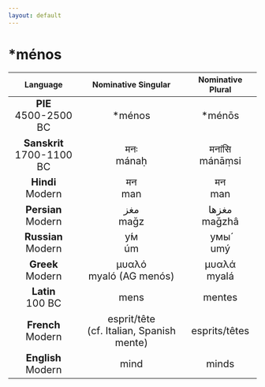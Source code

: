 ```yaml
---
layout: default
---
```

<!---
Text can be **bold**, _italic_, or ~~strikethrough~~.

[Link to another page](./another-page.html)

There should be whitespace between paragraphs.

There should be whitespace between paragraphs. We recommend including a README, or a file with information about your project.
-->

# \*ménos

<style>
td {
  font-size: 20px
}
</style>

| Language | Nominative Singular | Nominative Plural |
|:-:|:-:|:-:|
| **PIE**<br>4500-2500 BC | \*ménos | \*ménōs |
| **Sanskrit**<br>1700-1100 BC  | मनः<br>mánaḥ | मनांसि<br>mánāṃsi |
| **Hindi**<br>Modern | मन<br>man | मन<br>man |
| **Persian**<br>Modern | مغز<br>mağz | مغز‌ها<br>mağzhâ |
| **Russian**<br>Modern | у́м<br>úm | умы́<br>umý |
| **Greek**<br>Modern | μυαλό<br>myaló (AG menós) | μυαλά<br>myalá |
| **Latin**<br>100 BC | mens | mentes |
| **French**<br>Modern | esprit/tête<br>(cf. Italian, Spanish mente) | esprits/têtes |
| **English**<br>Modern | mind | minds |
